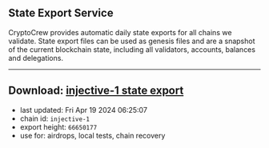 ## State Export Service
CryptoCrew provides automatic daily state exports for all chains we validate. State export files can be used as genesis files and are a snapshot of the current blockchain state, including all validators, accounts, balances and delegations.

---
**Download: [injective-1 state export](https://dl-eu2.ccvalidators.com/SERVICE/injective/injective-1_export_66650177.json)**
---

- last updated: Fri Apr 19 2024 06:25:07
- chain id: `injective-1`
- export height: `66650177`
- use for: airdrops, local tests, chain recovery
